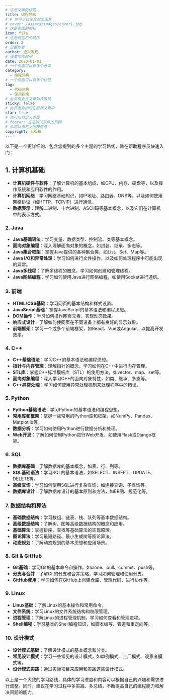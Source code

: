 ```yaml
---
# 这是文章的标题
title: 编程导航
# # 你可以自定义封面图片
# cover: /assets/images/cover1.jpg
# 这是页面的图标
icon: file
# 这是侧边栏的顺序
order: 3
# 设置作者
author: 虚拟发现
# 设置写作时间
date: 2020-01-01
# 一个页面可以有多个分类
category:
  - 编程词典
# 一个页面可以有多个标签
tag:
  - 代码词典
  - 使用指南
# 此页面会在文章列表置顶
sticky: false
# 此页面会出现在星标文章中
star: true
# 你可以自定义页脚
# footer: 这是测试显示的页脚
# 你可以自定义版权信息
copyright: 无版权
---
```



以下是一个更详细的、包含您提到的多个主题的学习路线，旨在帮助程序员快速入门：

## 1. 计算机基础

* **计算机硬件与软件**：了解计算机的基本组成，如CPU、内存、硬盘等，以及操作系统和应用软件的作用。
* **计算机网络**：学习网络基础知识，如IP地址、路由器、DNS等，以及如何使用网络协议（如HTTP、TCP/IP）进行通信。
* **数据表示**：理解二进制、十六进制、ASCII码等基本概念，以及它们在计算机中的表示方式。

### 2. Java

* **Java基础语法**：学习变量、数据类型、控制流、类等基本概念。
* **面向对象编程**：深入理解面向对象的概念，如封装、继承、多态等。
* **Java集合框架**：掌握Java提供的各种集合类，如List、Set、Map等。
* **Java I/O和异常处理**：学习如何进行文件操作，以及如何处理程序中可能出现的异常。
* **Java多线程**：了解多线程的概念，学习如何创建和管理线程。
* **Java网络编程**：学习如何使用Java进行网络编程，如使用Socket进行通信。

### 3. 前端

* **HTML/CSS基础**：学习网页的基本结构和样式设置。
* **JavaScript基础**：掌握JavaScript的基本语法和编程思想。
* **DOM操作**：学习如何操作网页元素，实现动态效果。
* **响应式设计**：了解如何使网页在不同设备上都有良好的显示效果。
* **前端框架**：学习一个或多个前端框架，如React、Vue或Angular，以提高开发效率。

### 4. C++

* **C++基础语法**：学习C++的基本语法和编程思想。
* **指针与内存管理**：理解指针的概念，学习如何在C++中进行内存管理。
* **STL库**：掌握C++标准模板库（STL）的使用方法，如vector、map、set等。
* **面向对象编程**：深入学习C++的面向对象特性，如类、继承、多态等。
* **C++异常处理**：学习如何使用异常处理机制来处理程序中的错误。

### 5. Python

* **Python基础语法**：学习Python的基本语法和编程思想。
* **常用库和框架**：掌握一些常用的Python库和框架，如NumPy、Pandas、Matplotlib等。
* **数据分析**：学习如何使用Python进行数据分析和处理。
* **Web开发**：了解如何使用Python进行Web开发，如使用Flask或Django框架。

### 6. SQL

* **数据库基础**：了解数据库的基本概念，如表、行、列等。
* **SQL基础语法**：学习SQL的基本语法，如SELECT、INSERT、UPDATE、DELETE等。
* **高级查询**：学习如何使用SQL进行复杂查询，如连接查询、子查询等。
* **数据库设计**：了解数据库设计的基本原则和方法，如ER图、规范化等。

### 7. 数据结构和算法

* **基础数据结构**：学习数组、链表、栈、队列等基本数据结构。
* **高级数据结构**：了解树、图等高级数据结构的概念和应用。
* **基础算法**：掌握排序、查找等基础算法的实现原理。
* **图论算法**：学习最短路径、最小生成树等图论算法。
* **动态规划**：了解动态规划的基本思想和应用场景。

### 8. Git & GitHub

* **Git基础**：学习Git的基本命令和操作，如clone、pull、commit、push等。
* **分支与合并**：了解Git的分支和合并策略，学习如何管理和使用分支。
* **GitHub使用**：学习如何在GitHub上创建仓库、管理代码、进行协作等。

### 9. Linux

* **Linux基础**：了解Linux的基本操作和常用命令。
* **文件系统**：学习Linux的文件系统结构和权限管理。
* **进程管理**：了解Linux的进程管理机制，学习如何查看和管理进程。
* **Shell编程**：学习基本的Shell编程知识，如脚本编写、管道和重定向等。

### 10. 设计模式

* **设计模式基础**：了解设计模式的基本概念和分类。
* **常见设计模式**：学习一些常见的设计模式，如单例模式、工厂模式、观察者模式等。
* **设计模式实践**：通过实际项目来应用和实践这些设计模式。

以上是一个大致的学习路线，具体的学习进度和内容可以根据自己的兴趣和需求进行调整。同时，建议在学习过程中多实践、多总结，不断提高自己的编程能力和解决问题的能力。
